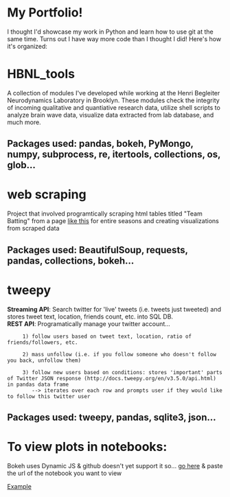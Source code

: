 # My Portfolio!
I thought I'd showcase my work in Python and learn how to use git at the same time. Turns out I have way more code than I thought I did! Here's how it's organized:

# HBNL_tools
A collection of modules I've developed while working at the Henri Begleiter Neurodynamics Laboratory in Brooklyn.  These modules check the integrity of incoming qualitative and quantiative research data, utilize shell scripts to analyze brain wave data, visualize data extracted from lab database, and much more.

## Packages used: pandas, bokeh, PyMongo, numpy, subprocess, re, itertools, collections, os, glob...



# web scraping
Project that involved programtically scraping html tables titled "Team Batting" from a page [like this](https://www.baseball-reference.com/teams/NYM/2017.shtml) for entire seasons and creating visualizations from scraped data 

## Packages used: BeautifulSoup, requests, pandas, collections, bokeh...

# tweepy
**Streaming API**: Search twitter for 'live' tweets (i.e. tweets just tweeted) and stores tweet text, location, friends count, etc. into SQL DB.  
**REST API**: Programatically manage your twitter account...

	     1) follow users based on tweet text, location, ratio of friends/followers, etc.
	     
	     2) mass unfollow (i.e. if you follow someone who doesn't follow you back, unfollow them)
	     
	     3) follow new users based on conditions: stores 'important' parts of Twitter JSON response (http://docs.tweepy.org/en/v3.5.0/api.html) in pandas data frame
	        --> iterates over each row and prompts user if they would like to follow this twitter user 

## Packages used: tweepy, pandas, sqlite3, json... 


# To view plots in notebooks: 

Bokeh uses Dynamic JS & github doesn't yet support it so...
[go here](http://nbviewer.jupyter.org/) & paste the url of the notebook you want to view

[Example](http://nbviewer.jupyter.org/github/FelicianoAnthony/Python_projects/blob/master/web-scraping/br_scraping_walkthrough.ipynb)